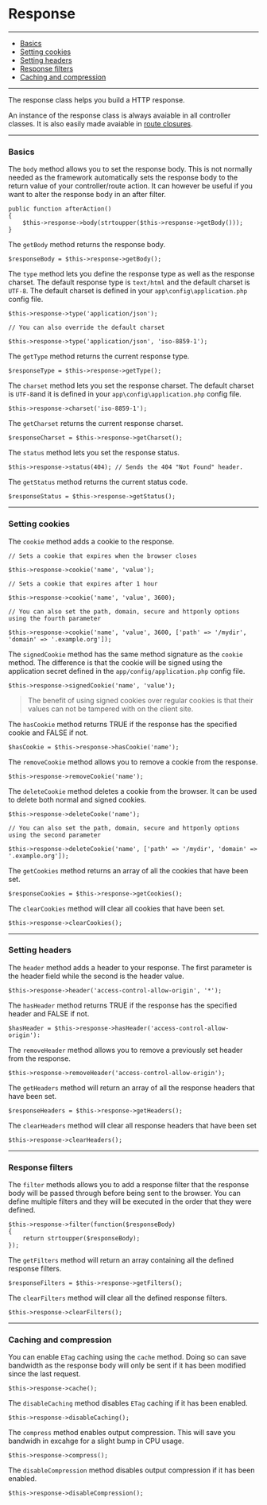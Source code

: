 # Response

--------------------------------------------------------

* [Basics](#basics)
* [Setting cookies](#setting_cookies)
* [Setting headers](#setting_headers)
* [Response filters](#response_filters)
* [Caching and compression](#caching_and_compression)

--------------------------------------------------------

The response class helps you build a HTTP response.

An instance of the response class is always avaiable in all controller classes. It is also easily made avaiable in [route closures](:base_url:/docs/:version:/routing-and-controllers:routing#basics).

--------------------------------------------------------

<a id="basics"></a>

### Basics

The ```body``` method allows you to set the response body. This is not normally needed as the framework automatically sets the response body to the return value of your controller/route action. It can however be useful if you want to alter the response body in an after filter.

	public function afterAction()
	{
		$this->response->body(strtoupper($this->response->getBody()));
	}

The ```getBody``` method returns the response body.

	$responseBody = $this->response->getBody();

The ```type``` method lets you define the response type as well as the response charset. The default response type is ```text/html``` and the default charset is ```UTF-8```. The default charset is defined in your ```app\config\application.php``` config file.

	$this->response->type('application/json');

	// You can also override the default charset

	$this->response->type('application/json', 'iso-8859-1');

The ```getType``` method returns the current response type.

	$responseType = $this->response->getType();

The ```charset``` method lets you set the response charset. The default charset is ```UTF-8```and it is defined in your ```app\config\application.php``` config file.

	$this->response->charset('iso-8859-1');

The ```getCharset``` returns the current response charset.

	$responseCharset = $this->response->getCharset();

The ```status``` method lets you set the response status.

	$this->response->status(404); // Sends the 404 "Not Found" header.

The ```getStatus``` method returns the current status code.

	$responseStatus = $this->response->getStatus();

--------------------------------------------------------

<a id="setting_cookies"></a>

### Setting cookies

The ```cookie``` method adds a cookie to the response.

	// Sets a cookie that expires when the browser closes

	$this->response->cookie('name', 'value');

	// Sets a cookie that expires after 1 hour

	$this->response->cookie('name', 'value', 3600);

	// You can also set the path, domain, secure and httponly options using the fourth parameter

	$this->response->cookie('name', 'value', 3600, ['path' => '/mydir', 'domain' => '.example.org']);

The ```signedCookie``` method has the same method signature as the ```cookie``` method. The difference is that the cookie will be signed using the application secret defined in the ```app/config/application.php``` config file.

	$this->response->signedCookie('name', 'value');

> The benefit of using signed cookies over regular cookies is that their values can not be tampered with on the client site.

The ```hasCookie``` method returns TRUE if the response has the specified cookie and FALSE if not.

	$hasCookie = $this->response->hasCookie('name');

The ```removeCookie``` method allows you to remove a cookie from the response.

	$this->response->removeCookie('name');

The ```deleteCookie``` method deletes a cookie from the browser. It can be used to delete both normal and signed cookies.

	$this->response->deleteCooke('name');

	// You can also set the path, domain, secure and httponly options using the second parameter

	$this->response->deleteCookie('name', ['path' => '/mydir', 'domain' => '.example.org']);

The ```getCookies``` method returns an array of all the cookies that have been set.

	$responseCookies = $this->response->getCookies();

The ```clearCookies``` method will clear all cookies that have been set.

	$this->response->clearCookies();

--------------------------------------------------------

<a id="setting_headers"></a>

### Setting headers

The ```header``` method adds a header to your response. The first parameter is the header field while the second is the header value.

	$this->response->header('access-control-allow-origin', '*');

The ```hasHeader``` method returns TRUE if the response has the specified header and FALSE if not.

	$hasHeader = $this->response->hasHeader('access-control-allow-origin'):

The ```removeHeader``` method allows you to remove a previously set header from the response.

	$this->response->removeHeader('access-control-allow-origin');

The ```getHeaders``` method will return an array of all the response headers that have been set.

	$responseHeaders = $this->response->getHeaders();

The ```clearHeaders``` method will clear all response headers that have been set

	$this->response->clearHeaders();

--------------------------------------------------------

<a id="response_filters"></a>

### Response filters

The ```filter``` methods allows you to add a response filter that the response body will be passed through before being sent to the browser. You can define multiple filters and they will be executed in the order that they were defined.

	$this->response->filter(function($responseBody)
	{
		return strtoupper($responseBody);
	});

The ```getFilters``` method will return an array containing all the defined response filters.

	$responseFilters = $this->response->getFilters();

The ```clearFilters``` method will clear all the defined response filters.

	$this->response->clearFilters();

--------------------------------------------------------

<a id="caching_and_compression"></a>

### Caching and compression

You can enable ```ETag``` caching using the ```cache``` method. Doing so can save bandwidth as the response body will only be sent if it has been modified since the last request.

	$this->response->cache();

The ```disableCaching``` method disables ```ETag``` caching if it has been enabled.

	$this->response->disableCaching();

The ```compress``` method enables output compression. This will save you bandwidh in excahge for a slight bump in CPU usage.

	$this->response->compress();

The ```disableCompression``` method disables output compression if it has been enabled.

	$this->response->disableCompression();
